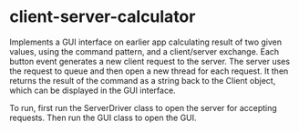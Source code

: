 # client-server-calculator
Implements a GUI interface on earlier app calculating result of two given values, 
using the command pattern, and a client/server exchange.
Each button event generates a new client request to the server. The server uses the 
request to queue and then open a new thread for each request. It then returns
the result of the command as a string back to the Client object, which can be displayed
in the GUI interface.

To run, first run the ServerDriver class to open the server for accepting requests.
Then run the GUI class to open the GUI.
